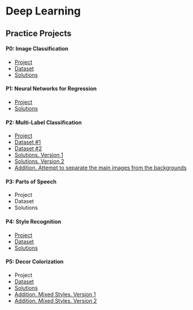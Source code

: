 # Deep Learning
## Practice Projects

#### P0: Image Classification
- [Project](https://olgabelitskaya.github.io/DL_PP0.html)
- [Dataset](https://www.kaggle.com/olgabelitskaya/flower-color-images)
- [Solutions](https://olgabelitskaya.github.io/DL_PP0_Solutions.html)

#### P1: Neural Networks for Regression
- [Project](https://olgabelitskaya.github.io/DL_PP1.html)
- [Solutions](https://olgabelitskaya.github.io/DL_PP1_Solutions.html)

#### P2: Multi-Label Classification
- [Project](https://olgabelitskaya.github.io/DL_PP2.html)
- [Dataset #1](https://www.kaggle.com/olgabelitskaya/classification-of-handwritten-letters)
- [Dataset #2](https://www.kaggle.com/olgabelitskaya/handwritten-letters-2)
- [Solutions. Version 1](https://olgabelitskaya.github.io/DL_PP2_Solutions.html)
- [Solutions. Version 2](https://olgabelitskaya.github.io/DL_PP2_Solutions_V2.html)
- [Addition. Attempt to separate the main images from the backgrounds](https://olgabelitskaya.github.io/DL_PP2_Additional.html)

#### P3: Parts of Speech
- Project
- Dataset
- Solutions

#### P4: Style Recognition
- [Project](https://olgabelitskaya.github.io/DL_PP4.html)
- [Dataset](https://www.kaggle.com/olgabelitskaya/style-color-images)
- [Solutions](https://olgabelitskaya.github.io/DL_PP4_Solutions.html)

#### P5: Decor Colorization
- Project
- [Dataset](https://www.kaggle.com/olgabelitskaya/traditional-decor-patterns)
- [Solutions](https://olgabelitskaya.github.io/DL_PP5_Solutions.html)
- [Addition. Mixed Styles. Version 1](https://olgabelitskaya.github.io/DL_PP5_Additional.html)
- [Addition. Mixed Styles. Version 2](https://olgabelitskaya.github.io/DL_PP5_Additional_V2.html)
